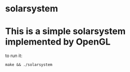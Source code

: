 # solarsystem

# This is a simple solarsystem implemented by OpenGL
to run it:

```shell
make && ./solarsystem
```
